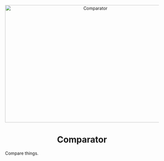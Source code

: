 <div align="center"><img src="docs/logo.svg" alt="Comparator" height="384" width="576"><h1>Comparator</h1></div>

Compare things.
